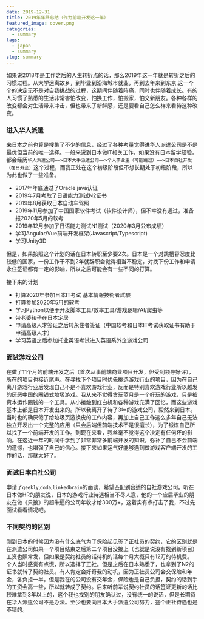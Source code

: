 ```yaml
---
date: 2019-12-31
title: 2019年年终总结（作为前端开发这一年）
featured_image: cover.png
categories:
  - summary
tags:
  - japan
  - summary
slug: summary
---
```

如果说2018年是工作之后的人生转折点的话，那么2019年这一年就是转折之后的习惯过程。从大学远离故乡，到毕业到沿海城市就业，再到去年来到东京,这一个个的决定无不是对自我挑战的过程，这期间伴随着阵痛，同时也伴随着成长。有的人习惯了熟悉的生活非常害怕改变，怕换工作，怕搬家，怕交新朋友。各种各样的改变都会对生活带来冲击，但也带来了新鲜感，还是要看自己怎么样来看待这种改变。
<!-- more -->

### 进入华人派遣
来日本之前也算是搜集了不少的信息，经过了各种考量觉得进华人派遣公司是不是最优但当前的唯一选择。一般来说到日本做IT相关工作，如果没有日本留学经验，都会经历`华人派遣公司——>日本大手派遣公司——>个人事业主（可能跳过）——>日本自社开发（在日外企）`这个过程，而我正处在这个初级阶段但不想长期处于初级阶段，所以为此也做了一些准备。
- 2017年年底通过了Oracle java认证
- 2019年7月考取了日语能力测试N2证书
- 2019年8月获取日本自动车驾照
- 2019年11月参加了中国国家软件考试（软件设计师），但不幸没有通过，准备报2020年5月的软考
- 2019年12月参加了日语能力测试N1测试（2020年3月公布成绩）
- 学习Angular/Vue前端开发框架(Javascript/Typescript)
- 学习Unity3D

但是，如果按照这个计划的话在日本转职至少要2次。日本是一个对跳槽容忍度比较低的国家，一份工作干不到2年就辞职会觉得相当不稳定，对找下份工作和申请永住签证都有一定的影响，所以之后可能会有一些不同的打算。

接下来的计划
- 打算2020年参加日本IT考试 基本情報技術者試験
- 打算参加2020年5月的软考
- 学习Python以便于开发脚本工具/效率工具/游戏逻辑/AI/爬虫等
- 带老婆孩子在日本定居
- 申请高级人才签证之后转永住者签证（中国软考和日本IT考试获取证书有助于申请高级人才）
- 学习英语之后参加托业英语考试进入英语系外企游戏公司

### 面试游戏公司
在做了11个月的前端开发之后（首次从事前端商业项目开发，但受到领导好评），所在的项目也接近尾声。在寻找下个项目时优先挑选游戏行业的项目，因为在自己离开游戏行业后发现自己不是不喜欢游戏行业，反而是特别喜欢游戏行业所以越发的厌恶中国的圈钱式垃圾游戏。我从来不觉得贪玩蓝月是一个好玩的游戏，只是被资本运作圈钱的一个工具。从小接触到红白机和各种游戏充满了回忆，而这些游戏基本上都是日本开发出来的。所以我离开了待了3年的游戏公司，毅然来到日本。当时也的确厌倦了给垃圾页游换皮的工作内容，再加上自己工作这么多年自己无法独立开发出一个完整的应用（只会后端但前端技术不是很擅长），为了锻炼自己所以找了一个前端开发的工作。到现在来看，我丝毫不觉得这个决定有任何坏的影响。在这近一年的时间中学到了非常非常多前端开发的知识，弥补了自己不会前端的遗憾，也增强了自己的信心。接下来如果运气好能够遇到做游戏客户端开发的工作的话，那就太好了。

### 面试日本自社公司
申请了`geekly`,`doda`,`linkedbrain`的面谈，希望匹配到合适的自社游戏公司。听在日本做HR的朋友说，日本的游戏行业待遇相当不尽人意，他的一个应届毕业的朋友在做《只狼》的超牛逼的公司年收才给300万+，这着实有点打击了我，不过先面试看看情况吧。

### 不同契约的区别
刚到日本的时候因为没有什么底气为了保险起见签了正社员的契约，它的区别就是在派遣公司如果一个项目结束之后第二个项目没接上（也就是说没有找到新项目）工资也照常发，但如果是契约社员的话待机的话每个月大概只有12万的待机费。个人当时感觉有点慌，所以选择了正社。但是之后在日本熟悉了，也拿到了N2的证书就转了契约社员。有人肯定会好奇我的动机，因为正社员公司会交保险和年金，各负担一半。但是我在的公司没有交年金，保险也是自己负担，契约的话到手的工资会高一些，所以就转成了契约。后来听前辈说契约社员的话签证更新的话比较难拿到3年以上的，这个我也找别的朋友确认过，没有统一的说话，但是长期待在华人派遣公司不是办法。至少也要向日本大手派遣公司努力，签个正社待遇也是不错的。
